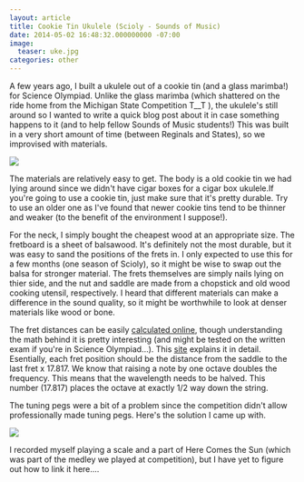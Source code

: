 ```yaml
---
layout: article
title: Cookie Tin Ukulele (Scioly - Sounds of Music)
date: 2014-05-02 16:48:32.000000000 -07:00
image:
  teaser: uke.jpg
categories: other
---
```




A few years ago, I built a ukulele out of a cookie tin  (and a glass marimba!) for Science Olympiad. Unlike the glass marimba (which shattered on the ride home from the Michigan State Competition T__T ), the ukulele's still around so I wanted to write a quick blog post about it in case something happens to it (and to help fellow Sounds of Music students!) This was built in a very short amount of time (between Reginals and States), so we improvised with materials.

![](http://i.imgur.com/U4kPuIX.jpg)

The materials are relatively easy to get. The body is a old cookie tin we had lying around since we didn't have cigar boxes for a cigar box ukulele.If you're going to use a cookie tin, just make sure that it's pretty durable. Try to use an older one as I've found that newer cookie tins tend to be thinner and weaker (to the benefit of the environment I suppose!). 

For the neck, I simply bought the cheapest wood at an appropriate size. The fretboard is a sheet of balsawood. It's definitely not the most durable, but it was easy to sand the positions of the frets in. I only expected to use this for a few months (one season of Scioly), so it might be wise to swap out the balsa for stronger material. The frets themselves are simply nails lying on thier side, and the nut and saddle are made from a chopstick and old wood cooking utensil, respectively. I heard that different materials can make a difference in the sound quality, so it might be worthwhile to look at denser materials like wood or bone. 





The fret distances can be easily [calculated online](http://www.stewmac.com/freeinfo/Fretting/i-fretcalc.html), though understanding the math behind it is pretty interesting (and might be tested on the written exam if you're in Science Olympiad...). This [site](http://liutaiomottola.com/formulae/fret.htm) explains it in detail. Esentially, each fret position should be the distance from the saddle to the last fret x 17.817. We know that raising a note by one octave doubles the frequency. This means that the wavelength needs to be halved. This number (17.817) places the octave at exactly 1/2 way down the string.


The tuning pegs were a bit of a problem since the competition didn't allow professionally made tuning pegs. Here's the solution I came up with.


![](http://i.imgur.com/0txTTt9.jpg)

I recorded myself playing a scale and a part of Here Comes the Sun (which was part of the medley we played at competition), but I have yet to figure out how to link it here....



